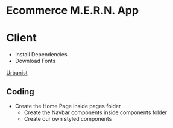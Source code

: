 # Ecommerce M.E.R.N. App

# Client

- Install Dependencies
- Download Fonts

[Urbanist](https://fonts.google.com/specimen/Urbanist?query=Urbanist)

## Coding

- Create the Home Page inside pages folder
  - Create the Navbar components inside components folder
  - Create our own styled components
